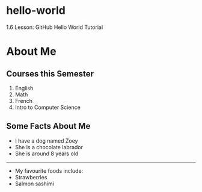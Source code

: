 # hello-world
1.6 Lesson: GitHub Hello World Tutorial 

# About Me 

## Courses this Semester 
1. English 
2. Math
3. French 
4. Intro to Computer Science 

## Some Facts About Me  
- I have a dog named Zoey
- She is a chocolate labrador
- She is around 8 years old
--- 
- My favourite foods include: 
- Strawberries 
- Salmon sashimi 



